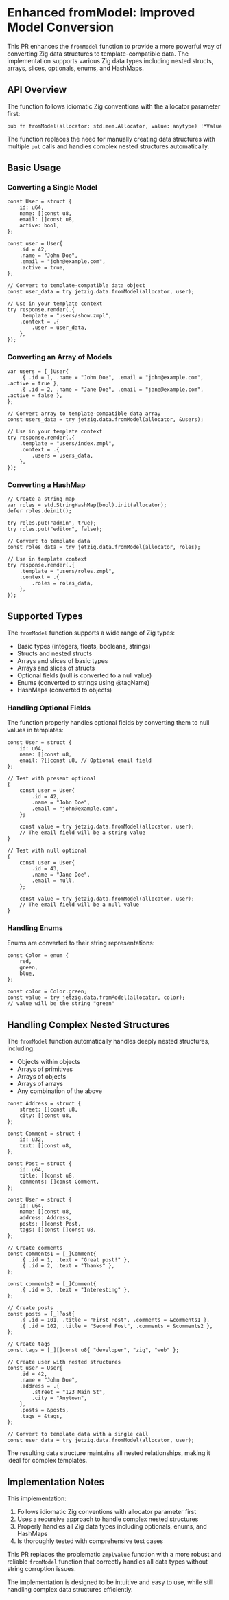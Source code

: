 # Enhanced fromModel: Improved Model Conversion

This PR enhances the `fromModel` function to provide a more powerful way of converting Zig data structures to template-compatible data. The implementation supports various Zig data types including nested structs, arrays, slices, optionals, enums, and HashMaps.

## API Overview

The function follows idiomatic Zig conventions with the allocator parameter first:

```zig
pub fn fromModel(allocator: std.mem.Allocator, value: anytype) !*Value
```

The function replaces the need for manually creating data structures with multiple `put` calls and handles complex nested structures automatically.

## Basic Usage

### Converting a Single Model

```zig
const User = struct {
    id: u64,
    name: []const u8,
    email: []const u8,
    active: bool,
};

const user = User{
    .id = 42,
    .name = "John Doe",
    .email = "john@example.com",
    .active = true,
};

// Convert to template-compatible data object
const user_data = try jetzig.data.fromModel(allocator, user);

// Use in your template context
try response.render(.{
    .template = "users/show.zmpl",
    .context = .{
        .user = user_data,
    },
});
```

### Converting an Array of Models

```zig
var users = [_]User{
    .{ .id = 1, .name = "John Doe", .email = "john@example.com", .active = true },
    .{ .id = 2, .name = "Jane Doe", .email = "jane@example.com", .active = false },
};

// Convert array to template-compatible data array
const users_data = try jetzig.data.fromModel(allocator, &users);

// Use in your template context
try response.render(.{
    .template = "users/index.zmpl",
    .context = .{
        .users = users_data,
    },
});
```

### Converting a HashMap

```zig
// Create a string map
var roles = std.StringHashMap(bool).init(allocator);
defer roles.deinit();

try roles.put("admin", true);
try roles.put("editor", false);

// Convert to template data
const roles_data = try jetzig.data.fromModel(allocator, roles);

// Use in template context
try response.render(.{
    .template = "users/roles.zmpl",
    .context = .{
        .roles = roles_data,
    },
});
```

## Supported Types

The `fromModel` function supports a wide range of Zig types:

- Basic types (integers, floats, booleans, strings)
- Structs and nested structs 
- Arrays and slices of basic types
- Arrays and slices of structs
- Optional fields (null is converted to a null value)
- Enums (converted to strings using @tagName)
- HashMaps (converted to objects)

### Handling Optional Fields

The function properly handles optional fields by converting them to null values in templates:

```zig
const User = struct {
    id: u64,
    name: []const u8,
    email: ?[]const u8, // Optional email field
};

// Test with present optional
{
    const user = User{
        .id = 42,
        .name = "John Doe",
        .email = "john@example.com",
    };
    
    const value = try jetzig.data.fromModel(allocator, user);
    // The email field will be a string value
}

// Test with null optional
{
    const user = User{
        .id = 43,
        .name = "Jane Doe",
        .email = null,
    };
    
    const value = try jetzig.data.fromModel(allocator, user);
    // The email field will be a null value
}
```

### Handling Enums

Enums are converted to their string representations:

```zig
const Color = enum {
    red,
    green,
    blue,
};

const color = Color.green;
const value = try jetzig.data.fromModel(allocator, color);
// value will be the string "green"
```

## Handling Complex Nested Structures

The `fromModel` function automatically handles deeply nested structures, including:

- Objects within objects
- Arrays of primitives
- Arrays of objects
- Arrays of arrays
- Any combination of the above

```zig
const Address = struct {
    street: []const u8,
    city: []const u8,
};

const Comment = struct {
    id: u32,
    text: []const u8,
};

const Post = struct {
    id: u64,
    title: []const u8,
    comments: []const Comment,
};

const User = struct {
    id: u64,
    name: []const u8,
    address: Address,
    posts: []const Post,
    tags: []const []const u8,
};

// Create comments
const comments1 = [_]Comment{
    .{ .id = 1, .text = "Great post!" },
    .{ .id = 2, .text = "Thanks" },
};

const comments2 = [_]Comment{
    .{ .id = 3, .text = "Interesting" },
};

// Create posts
const posts = [_]Post{
    .{ .id = 101, .title = "First Post", .comments = &comments1 },
    .{ .id = 102, .title = "Second Post", .comments = &comments2 },
};

// Create tags
const tags = [_][]const u8{ "developer", "zig", "web" };

// Create user with nested structures
const user = User{
    .id = 42,
    .name = "John Doe",
    .address = .{
        .street = "123 Main St",
        .city = "Anytown",
    },
    .posts = &posts,
    .tags = &tags,
};

// Convert to template data with a single call
const user_data = try jetzig.data.fromModel(allocator, user);
```

The resulting data structure maintains all nested relationships, making it ideal for complex templates.

## Implementation Notes

This implementation:

1. Follows idiomatic Zig conventions with allocator parameter first
2. Uses a recursive approach to handle complex nested structures
3. Properly handles all Zig data types including optionals, enums, and HashMaps
4. Is thoroughly tested with comprehensive test cases

This PR replaces the problematic `zmplValue` function with a more robust and reliable `fromModel` function that correctly handles all data types without string corruption issues.

The implementation is designed to be intuitive and easy to use, while still handling complex data structures efficiently.